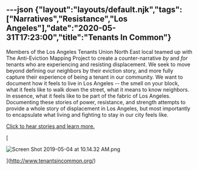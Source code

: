 ---json
{"layout":"layouts/default.njk","tags":["Narratives","Resistance","Los Angeles"],"date":"2020-05-31T17:23:00","title":"Tenants In Common"}
---

Members of the Los Angeles Tenants Union North East local teamed up with The Anti-Eviction Mapping Project to create a counter-narrative _by_ and _for_ tenants who are experiencing and resisting displacement. We seek to move beyond defining our neighbors by their eviction story, and more fully capture their experience of being a tenant in our community. We want to document how it feels to live in Los Angeles -- the smell on your block, what it feels like to walk down the street, what it means to know neighbors. In essence, what it feels like to be part of the fabric of Los Angeles. Documenting these stories of power, resistance, and strength attempts to provide a whole story of displacement in Los Angeles, but most importantly to encapsulate what living and fighting to stay in our city feels like.

[Click to hear stories and learn more.](http://www.tenantsincommon.org/)

[

![Screen Shot 2019-05-04 at 10.14.32 AM.png](https://images.squarespace-cdn.com/content/v1/52b7d7a6e4b0b3e376ac8ea2/1556990174537-N72Z8FGLCDA2VE1UXVZY/ke17ZwdGBToddI8pDm48kH82JHdZozp0YSQLtFhtYroUqsxRUqqbr1mOJYKfIPR7LoDQ9mXPOjoJoqy81S2I8N_N4V1vUb5AoIIIbLZhVYxCRW4BPu10St3TBAUQYVKc7R4rjzgev7ku_h-X5V3qCJDunOyEuEjEn1SEwOP8bhdlz9z-9UGyfFIRBbYNq3EO/Screen+Shot+2019-05-04+at+10.14.32+AM.png)

](http://www.tenantsincommon.org/)